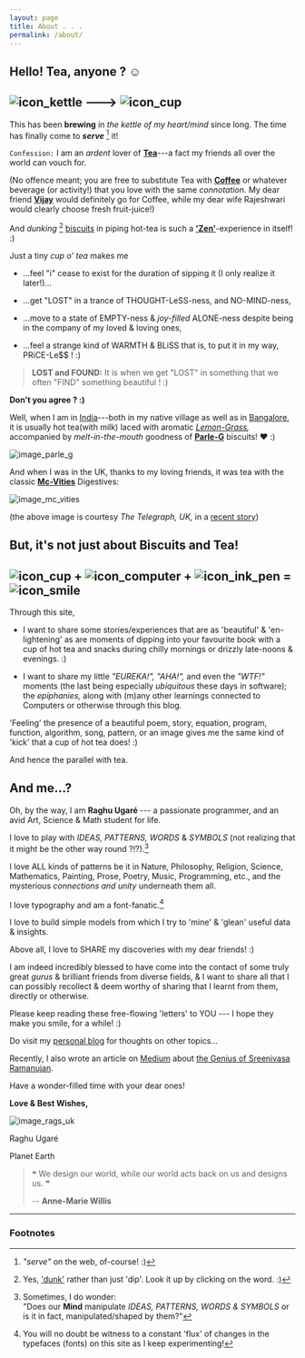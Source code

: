 ```yaml
---
layout: page
title: About . . .
permalink: /about/
---
```


## Hello! Tea, anyone ? &#9786;

## ![icon_kettle]({{site.url}}/assets/icons/rags_icon_128_by_128_kettle.png) ---> ![icon_cup]({{site.url}}/assets/icons/rags_icon_128_by_128_cup.png)

This has been **brewing** in _the kettle of my heart/mind_ since long.
The time has finally come to _**serve**_ [^1] it!

[^1]: _"serve"_ on the web, of-course! :)

`Confession:` I am an _ardent_ lover of **[Tea][link_tea]**---a fact my friends all over the world can vouch for.

(No offence meant; you are free to substitute Tea with **[Coffee][link_coffee]** or whatever beverage (or activity!) that you love with the same _connotation_. My dear friend **[Vijay][link_vijay]** would definitely go for Coffee, while my dear wife Rajeshwari would clearly choose fresh fruit-juice!)

And _dunking_ [^2] [biscuits][link_biscuit] in piping hot-tea is such a **['Zen'][link_zen]**-experience in itself! :)

[^2]: Yes, ['dunk'][link_dunk_meaning] rather than just 'dip'. Look it up by clicking on the word. :)

Just a tiny _cup o' tea_ makes me

+ ...feel "i" cease to exist for the duration of sipping it (I only realize it later!)...

+ ...get "LOST" in a trance of THOUGHT-LeSS-ness, and NO-MIND-ness, 

+ ...move to a state of EMPTY-ness & _joy-filled_ ALONE-ness despite being in the company of my loved & loving ones,

+ ...feel a strange kind of WARMTH & BLiSS that is, to put it in my way, PRiCE-Le$$ ! :)

> **LOST and FOUND:** It is when we get "LOST" in something that we often "FIND" something beautiful ! :)

**Don't you agree ? :)**

Well, when I am in [India][link_india]---both in my native village as well as in [Bangalore][link_bangalore], it is usually hot tea(with milk) laced with aromatic _[Lemon-Grass][link_lemon_grass],_ accompanied by _melt-in-the-mouth_ goodness of **[Parle-G][link_parle_g]** biscuits! &hearts; :)

![image_parle_g]({{site.url}}/assets/images/parle_g_in_tea.jpg) 

And when I was in the UK, thanks to my loving friends, it was tea with the classic **[Mc-Vities][link_mc_vities]** Digestives:

![image_mc_vities]({{site.url}}/assets/images/mc_vities_in_tea.jpg) 

(the above image is courtesy _The Telegraph, UK,_ in a [recent story][link_telegraph_uk_biscuits])

## But, it's not just about Biscuits and Tea!

## ![icon_cup]({{site.url}}/assets/icons/rags_icon_128_by_128_cup.png) + ![icon_computer]({{site.url}}/assets/icons/rags_icon_128_by_128_computer.png) + ![icon_ink_pen]({{site.url}}/assets/icons/rags_icon_128_by_128_ink_pen.png) = ![icon_smile]({{site.url}}/assets/icons/rags_icon_128_by_128_smile.png)

Through this site, 

+ I want to share some stories/experiences that are as 'beautiful' & 'en-lightening' as are moments of dipping into your favourite book with a cup of hot tea and snacks during chilly mornings or drizzly late-noons & evenings. :)

+ I want to share my little _"EUREKA!", "AHA!",_ and even the _"WTF!"_ moments (the last being especially _ubiquitous_ these days in software); the _epiphanies,_ along with (m)any other learnings connected to Computers or otherwise through this blog.

'Feeling' the presence of a beautiful poem, story, equation, program, function, algorithm, song, pattern, or an image gives me the same kind of 'kick' that a cup of hot tea does! :)

And hence the parallel with tea.

## And me...? 

Oh, by the way, I am **Raghu Ugaré** --- a passionate programmer, and an avid Art, Science & Math student for life.

I love to play with _IDEAS, PATTERNS, WORDS_ & _SYMBOLS_ (not realizing that it might be the other way round ?!?).[^3]

[^3]: Sometimes, I do wonder: <br/> "Does our **Mind** manipulate _IDEAS, PATTERNS, WORDS & SYMBOLS_ or is it in fact, manipulated/shaped by them?"

I love ALL kinds of patterns be it in Nature, Philosophy, Religion, Science, Mathematics, Painting, Prose, Poetry, Music, Programming, etc., and the mysterious _connections and unity_ underneath them all.

I love typography and am a font-fanatic.[^4]

[^4]: You will no doubt be witness to a constant 'flux' of changes in the typefaces (fonts) on this site as I keep experimenting! 

I love to build simple models from which I try to 'mine' & 'glean' useful data & insights.

Above all, I love to SHARE my discoveries with my dear friends! :) 

I am indeed incredibly blessed to have come into the contact of some truly great _gurus_ & brilliant friends from diverse fields, & I want to share all that I can possibly recollect & deem worthy of sharing that I learnt from them, directly or otherwise.

Please keep reading these free-flowing 'letters' to YOU --- I hope they make you smile, for a while! :)

Do visit my [personal blog][link_personal_blog] for thoughts on other topics...

Recently, I also wrote an article on [Medium][link_medium] about [the Genius of Sreenivasa Ramanujan][link_medium_story_ramanujan].

Have a wonder-filled time with your dear ones!

**Love & Best Wishes,**

![image_rags_uk]({{site.url}}/assets/images/rags_UK_small.jpg)

Raghu Ugaré

Planet Earth


> &#10077; We design our world, while our world acts back on us and designs us. &#10078;
>
> -- **Anne-Marie Willis**
>

---

### Footnotes

[link_medium]: http://medium.com
[link_vijay]: http://vijayanant.github.io
[link_medium_story_ramanujan]: http://bit.ly/1DlRi5m
[link_personal_blog]: http://bit.ly/1yHVaKV 
[link_telegraph_uk_biscuits]: http://www.telegraph.co.uk/travel/3087838/Tea-and-biscuits-for-everyone-arriving-in-Britain.html
[link_parle_g]: http://en.wikipedia.org/wiki/Parle-G
[link_mc_vities]: http://en.wikipedia.org/wiki/McVitie%27s
[link_dunk_meaning]: http://www.thefreedictionary.com/dunk
[link_zen]: http://en.wikipedia.org/wiki/Zen
[link_india]: http://en.wikipedia.org/wiki/India
[link_bangalore]: http://en.wikipedia.org/wiki/Bangalore
[link_tea]: http://en.wikipedia.org/wiki/Tea
[link_coffee]: http://en.wikipedia.org/wiki/Coffee
[link_biscuit]: http://en.wikipedia.org/wiki/Biscuit
[link_lemon_grass]: http://en.wikipedia.org/wiki/Cymbopogon